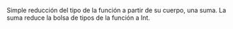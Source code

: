 Simple reducción del tipo de la función a partir de su cuerpo, una suma.
La suma reduce la bolsa de tipos de la función a Int.